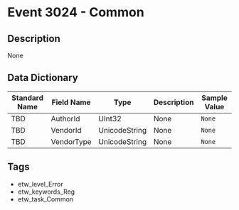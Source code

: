 # Event 3024 - Common

## Description
None

## Data Dictionary
|Standard Name|Field Name|Type|Description|Sample Value|
|---|---|---|---|---|
|TBD|AuthorId|UInt32|None|`None`|
|TBD|VendorId|UnicodeString|None|`None`|
|TBD|VendorType|UnicodeString|None|`None`|

## Tags
* etw_level_Error
* etw_keywords_Reg
* etw_task_Common